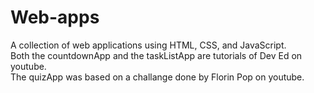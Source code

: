 # Web-apps
A collection of web applications using HTML, CSS, and JavaScript.\
Both the countdownApp and the taskListApp are tutorials of Dev Ed on youtube.\
The quizApp was based on a challange done by Florin Pop on youtube.
